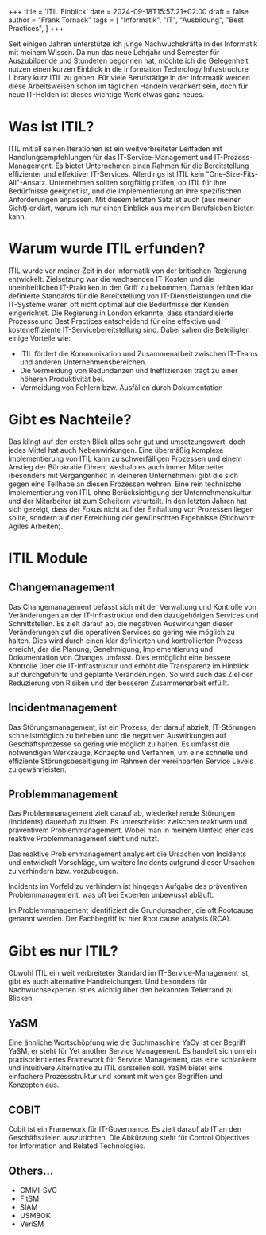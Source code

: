 +++
title = 'ITIL Einblick'
date = 2024-09-18T15:57:21+02:00
draft = false
author = "Frank Tornack"
tags = [
    "Informatik",
    "IT",
    "Ausbildung",
    "Best Practices",
]
+++

Seit einigen Jahren unterstütze ich junge Nachwuchskräfte in der Informatik mit meinem Wissen. Da nun das neue Lehrjahr und Semester für Auszubildende und Stundeten begonnen hat, möchte ich die Gelegenheit nutzen einen kurzen Einblick in die Information Technology Infrastructure Library kurz ITIL zu geben. Für viele Berufstätige in der Informatik werden diese Arbeitsweisen schon im täglichen Handeln verankert sein, doch für neue IT-Helden ist dieses wichtige Werk etwas ganz neues.

# Was ist ITIL?
ITIL mit all seinen Iterationen ist ein weitverbreiteter Leitfaden mit Handlungsempfehlungen für das IT-Service-Management und IT-Prozess-Management. Es bietet Unternehmen einen Rahmen für die Bereitstellung effizienter und effektiver IT-Services. Allerdings ist ITIL kein "One-Size-Fits-All"-Ansatz. Unternehmen sollten sorgfältig prüfen, ob ITIL für ihre Bedürfnisse geeignet ist, und die Implementierung an ihre spezifischen Anforderungen anpassen. Mit diesem letzten Satz ist auch (aus meiner Sicht) erklärt, warum ich nur einen Einblick aus meinem Berufsleben bieten kann.

# Warum wurde ITIL erfunden?
ITIL wurde vor meiner Zeit in der Informatik von der britischen Regierung entwickelt. Zielsetzung war die wachsenden IT-Kosten und die uneinheitlichen IT-Praktiken in den Griff zu bekommen. Damals fehlten klar definierte Standards für die Bereitstellung von IT-Dienstleistungen und die IT-Systeme waren oft nicht optimal auf die Bedürfnisse der Kunden eingerichtet. Die Regierung in London erkannte, dass standardisierte Prozesse und Best Practices entscheidend für eine effektive und kosteneffiziente IT-Servicebereitstellung sind. Dabei sahen die Beteiligten einige Vorteile wie:

 - ITIL fördert die Kommunikation und Zusammenarbeit zwischen IT-Teams und anderen Unternehmensbereichen.
 - Die Vermeidung von Redundanzen und Ineffizienzen trägt zu einer höheren Produktivität bei.
 - Vermeidung von Fehlern bzw. Ausfällen durch Dokumentation

# Gibt es Nachteile?
Das klingt auf den ersten Blick alles sehr gut und umsetzungswert, doch jedes Mittel hat auch Nebenwirkungen. Eine übermäßig komplexe Implementierung von ITIL kann zu schwerfälligen Prozessen und einem Anstieg der Bürokratie führen, weshalb es auch immer Mitarbeiter (besonders mit Vergangenheit in kleineren Unternehmen) gibt die sich gegen eine Teilhabe an diesen Prozessen wehren.
Eine rein technische Implementierung von ITIL ohne Berücksichtigung der Unternehmenskultur und der Mitarbeiter ist zum Scheitern verurteilt. In den letzten Jahren hat sich gezeigt, dass der Fokus nicht auf der Einhaltung von Prozessen liegen sollte, sondern auf der Erreichung der gewünschten Ergebnisse (Stichwort: Agiles Arbeiten).

# ITIL Module

## Changemanagement
Das Changemanagement befasst sich mit der Verwaltung und Kontrolle von Veränderungen an der IT-Infrastruktur und den dazugehörigen Services und Schnittstellen. Es zielt darauf ab, die negativen Auswirkungen dieser Veränderungen auf die operativen Services so gering wie möglich zu halten. Dies wird durch einen klar definierten und kontrollierten Prozess erreicht, der die Planung, Genehmigung, Implementierung und Dokumentation von Changes umfasst. Dies ermöglicht eine bessere Kontrolle über die IT-Infrastruktur und erhöht die Transparenz im Hinblick auf durchgeführte und geplante Veränderungen. So wird auch das Ziel der Reduzierung von Risiken und der besseren Zusammenarbeit erfüllt.

## Incidentmanagement
Das Störungsmanagement, ist ein Prozess, der darauf abzielt, IT-Störungen schnellstmöglich zu beheben und die negativen Auswirkungen auf Geschäftsprozesse so gering wie möglich zu halten. Es umfasst die notwendigen Werkzeuge, Konzepte und Verfahren, um eine schnelle und effiziente Störungsbeseitigung im Rahmen der vereinbarten Service Levels zu gewährleisten.

## Problemmanagement
Das Problemmanagement zielt darauf ab, wiederkehrende Störungen (Incidents) dauerhaft zu lösen. Es unterscheidet zwischen reaktivem und präventivem Problemmanagement. Wobei man in meinem Umfeld eher das reaktive Problemmanagement sieht und nutzt.

Das reaktive Problemmanagement analysiert die Ursachen von Incidents und entwickelt Vorschläge, um weitere Incidents aufgrund dieser Ursachen zu verhindern bzw. vorzubeugen.

Incidents im Vorfeld zu verhindern ist hingegen Aufgabe des präventiven Problemmanagement, was oft bei Experten unbewusst abläuft.

Im Problemmanagement identifiziert die Grundursachen, die oft Rootcause genannt werden. Der Fachbegriff ist hier Root cause analysis (RCA).

# Gibt es nur ITIL?
Obwohl ITIL ein weit verbreiteter Standard im IT-Service-Management ist, gibt es auch alternative Handreichungen. Und besonders für Nachwuchsexperten ist es wichtig über den bekannten Tellerrand zu Blicken.

## YaSM
Eine ähnliche Wortschöpfung wie die Suchmaschine YaCy ist der Begriff YaSM, er steht für Yet another Service Management. Es handelt sich um ein praxisorientiertes Framework für Service Management, das eine schlankere und intuitivere Alternative zu ITIL darstellen soll. YaSM bietet eine einfachere Prozessstruktur und kommt mit weniger Begriffen und Konzepten aus.

## COBIT
Cobit ist ein Framework für IT-Governance. Es zielt darauf ab IT an den Geschäftszielen auszurichten. Die Abkürzung steht für Control Objectives for Information and Related Technologies.

## Others...
 - CMMI-SVC
 - FitSM
 - SIAM
 - USMBOK
 - VeriSM